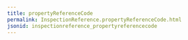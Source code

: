 ```yaml
---
title: propertyReferenceCode
permalink: InspectionReference.propertyReferenceCode.html
jsonid: inspectionreference_propertyreferencecode
---
```

